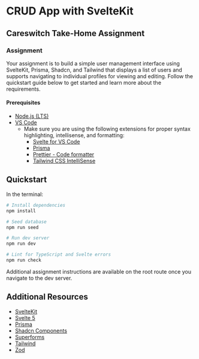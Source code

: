 # CRUD App with SvelteKit
## Careswitch Take-Home Assignment


### Assignment
Your assignment is to build a simple user management interface using SvelteKit, Prisma, Shadcn, and Tailwind that displays a list of users and supports navigating to individual profiles for viewing and editing. Follow the quickstart guide below to get started and learn more about the requirements.

#### Prerequisites

- [Node.js (LTS)](https://nodejs.org/en)
- [VS Code](https://code.visualstudio.com/)
  - Make sure you are using the following extensions for proper syntax highlighting, intellisense, and formatting:
    - [Svelte for VS Code](https://marketplace.visualstudio.com/items?itemName=svelte.svelte-vscode)
    - [Prisma](https://marketplace.visualstudio.com/items?itemName=Prisma.prisma)
    - [Prettier - Code formatter](https://marketplace.visualstudio.com/items?itemName=esbenp.prettier-vscode)
    - [Tailwind CSS IntelliSense](https://marketplace.visualstudio.com/items?itemName=bradlc.vscode-tailwindcss)

## Quickstart

In the terminal:

```bash
# Install dependencies
npm install

# Seed database
npm run seed

# Run dev server
npm run dev

# Lint for TypeScript and Svelte errors
npm run check
```

Additional assignment instructions are available on the root route once you navigate to the dev server.

## Additional Resources

- [SvelteKit](https://kit.svelte.dev/docs/introduction)
- [Svelte 5](https://svelte-5-preview.vercel.app/docs/introduction)
- [Prisma](https://www.prisma.io/docs/orm/prisma-client/queries/crud)
- [Shadcn Components](https://shadcn-svelte.com/docs/components/accordion)
- [Superforms](https://superforms.rocks/)
- [Tailwind](https://tailwindcss.com/docs/utility-first)
- [Zod](https://zod.dev/)
